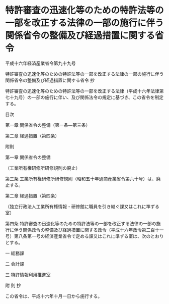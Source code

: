 # 特許審査の迅速化等のための特許法等の一部を改正する法律の一部の施行に伴う関係省令の整備及び経過措置に関する省令

平成十六年経済産業省令第九十九号

特許審査の迅速化等のための特許法等の一部を改正する法律の一部の施行に伴う関係省令の整備及び経過措置に関する省令 抄

特許審査の迅速化等のための特許法等の一部を改正する法律（平成十六年法律第七十九号）の一部の施行に伴い、及び関係法令の規定に基づき、この省令を制定する。

目次

第一章 関係省令の整備（第一条―第三条）

第二章 経過措置（第四条）

附則

第一章 関係省令の整備

（工業所有権研修所研修規則の廃止）

第三条 工業所有権研修所研修規則（昭和五十年通商産業省令第六十号）は、廃止する。

第二章 経過措置（第四条）

（独立行政法人工業所有権情報・研修館に職員を引き継ぐ課又はこれに準ずる室）

第四条 特許審査の迅速化等のための特許法等の一部を改正する法律の一部の施行に伴う関係政令の整備及び経過措置に関する政令（平成十六年政令第二百十一号）第八条第一号の経済産業省令で定める課又はこれに準ずる室は、次のとおりとする。

一 総務課

二 会計課

三 特許情報利用推進室

附 則 抄

この省令は、平成十六年十月一日から施行する。
